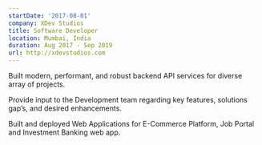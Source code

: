 ```yaml
---
startDate: '2017-08-01'
company: XDev Studios
title: Software Developer
location: Mumbai, India
duration: Aug 2017 - Sep 2019
url: http://xdevstudios.com
---
```


Built modern, performant, and robust backend API services for diverse array of projects. 

Provide input to the Development team regarding key features, solutions gap’s, and desired enhancements.

Built and deployed Web Applications for E-Commerce Platform, Job Portal and Investment Banking web app.